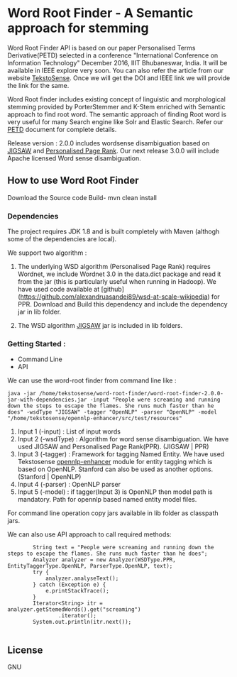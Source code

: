 # Word Root Finder - A Semantic approach for stemming

Word Root Finder API is based on our paper Personalised Terms Derivative(PETD) selected in a conference "International Conference on Information Technology" December 2016, IIIT Bhubaneswar, India. It will be available in IEEE explore very soon. You can also refer the article from our website [TekstoSense](https://www.tekstosense.com). Once we will get the DOI and IEEE link we will provide the link for the same.

Word Root finder includes existing concept of linguistic and morphological stemming provided by PorterStemmer and K-Stem enriched with Semantic 
approach to find root word. The semantic approach of finding Root word is very useful for many Search engine like Solr and Elastic Search. Refer our 
[PETD](https://www.tekstosense.com) document for complete details.

Release version : 2.0.0 includes wordsense disambiguation based on [JIGSAW](http://aclweb.org/anthology/S/S07/S07-1088.pdf) and [Personalised Page Rank](http://www.aclweb.org/anthology/E09-1005). Our next release 3.0.0 will include Apache licensed Word sense disambiguation.

## How to use Word Root Finder

Download the Source code
Build- mvn clean install

### Dependencies
The project requires JDK 1.8 and is built completely with Maven (althogh some of the dependencies are local). 

We support two algorithm :

1. The underlying WSD algorithm (Personalised Page Rank) requires Wordnet, we include Wordnet 3.0 in the data.dict package and read it from the jar 
   (this is  particularly useful when running in Hadoop). We have used code available at [github] (https://github.com/alexandruasandei89/wsd-at-scale-wikipedia) for PPR.
Download and Build this dependency and include the dependency jar in lib folder.

2. The WSD algorithm [JIGSAW](http://aclweb.org/anthology/S/S07/S07-1088.pdf) jar is included in lib folders.


### Getting Started :
- Command Line
- API

We can use the word-root finder from command line like :

```
java -jar /home/tekstosense/word-root-finder/word-root-finder-2.0.0-jar-with-dependencies.jar -input "People were screaming and running down the steps to escape the flames. She runs much faster than he does" -wsdType "JIGSAW" -tagger "OpenNLP" -parser "OpenNLP" -model "/home/tekstosense/opennlp-enhancer/src/test/resources"

```

1. Input 1 (-input)   : List of input words 
2. Input 2 (-wsdType) : Algorithm for word sense disambiguation. We have used JIGSAW and Personalised Page Rank(PPR). (JIGSAW | PPR)
3. Input 3 (-tagger)  : Framework for tagging Named Entity. We have used Tekstosense [opennlp-enhancer](https://github.com/TekstoSense/opennlp-enhancer) module for entity tagging which is based on OpenNLP. 
                        Stanford can also be used as another options.(Stanford | OpenNLP)
4. Input 4 (-parser)  : OpenNLP parser
5. Input 5 (-model)   : if tagger(Input 3) is OpenNLP then model path is mandatory. Path for opennlp based named entity model files. 

For command line operation copy jars available in lib folder as classpath jars. 

We can also use API approach to call required methods: 

```
		String text = "People were screaming and running down the steps to escape the flames. She runs much faster than he does";
		Analyzer analyzer = new Analyzer(WSDType.PPR, EntityTaggerType.OpenNLP, ParserType.OpenNLP, text);
		try {
			analyzer.analyseText();
		} catch (Exception e) {
			e.printStackTrace();
		}
		Iterator<String> itr = analyzer.getStemedWords().get("screaming")
				.iterator();
		System.out.println(itr.next());
		
```		


## License

GNU
